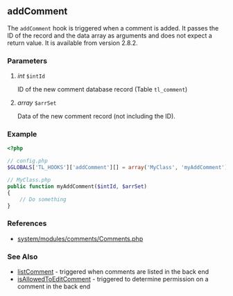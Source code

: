 addComment
----------

The `addComment` hook is triggered when a comment is added. It passes the ID of the record and the data array as arguments and does not expect a return value. It is available from version 2.8.2.


### Parameters ###

1. *int* `$intId`

	ID of the new comment database record (Table `tl_comment`)

2. *array* `$arrSet`

	Data of the new comment record (not including the ID).


### Example ###

```php
<?php

// config.php
$GLOBALS['TL_HOOKS']['addComment'][] = array('MyClass', 'myAddComment');

// MyClass.php
public function myAddComment($intId, $arrSet)
{
    // Do something
}
```


### References ###

- [system/modules/comments/Comments.php](https://github.com/contao/core/blob/2.11.7/system/modules/comments/Comments.php#L327)


### See Also ###

- [listComment](listComments.md) - triggered when comments are listed in the back end
- [isAllowedToEditComment](isAllowedToEditComment.md) - triggered to determine permission on a comment in the back end
